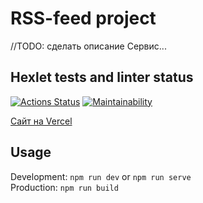 # RSS-feed project

//TODO: сделать описание
Сервис...

## Hexlet tests and linter status

[![Actions Status](https://github.com/similarly/frontend-project-11/workflows/hexlet-check/badge.svg)](https://github.com/similarly/frontend-project-11/actions)
[![Maintainability](https://api.codeclimate.com/v1/badges/7321eb35603871cddf5e/maintainability)](https://codeclimate.com/github/similarly/frontend-project-11/maintainability)

[Сайт на Vercel](https://frontend-project-11-eight-iota.vercel.app/)

## Usage

Development: `npm run dev` or `npm run serve`\
Production: `npm run build`
